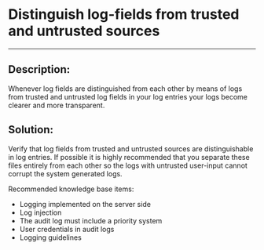 # Distinguish log-fields from trusted and untrusted sources
-------

## Description:

Whenever log fields are distinguished from each other by means of logs from trusted and
untrusted log fields in your log entries your logs become clearer and more transparent.

## Solution:

Verify that log fields from trusted and untrusted sources are distinguishable in
log entries. If possible it is highly recommended that you separate these files
entirely from each other so the logs with untrusted user-input cannot corrupt the
system generated logs.

Recommended knowledge base items:

- Logging implemented on the server side
- Log injection
- The audit log must include a priority system
- User credentials in audit logs
- Logging guidelines
